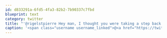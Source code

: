 ```yaml
---
id: d833291a-6fd5-4fa3-82b2-7b90337c7fbd
blueprint: text
category: twitter
title: "'@rigelstpierre Hey man, I thought you were taking a step back for a bit? http://bit.ly/g0hDpU"
caption: '<span class="username username_linked">@<a href="https://twitter.com/rigelstpierre" title="Rigel St. Pierre">rigelstpierre</a></span> Hey man, I thought you were taking a step back for a bit? http://bit.ly/g0hDpU'
---
```

